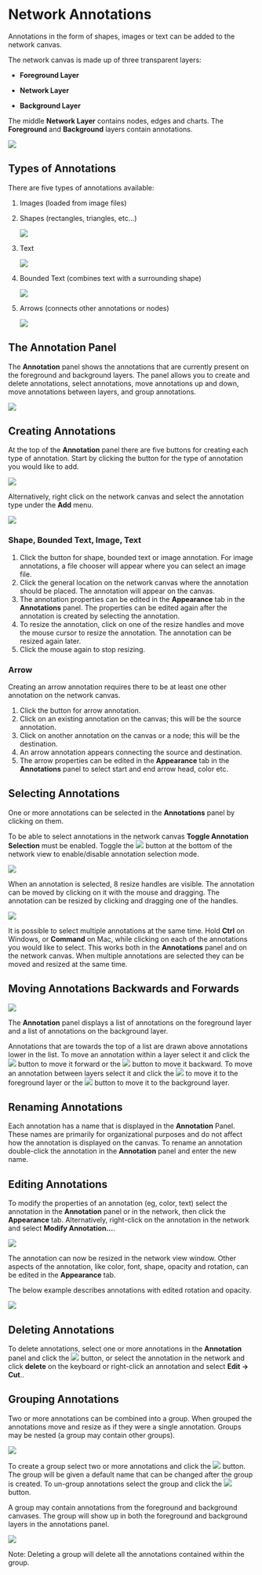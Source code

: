 <a id="network_annotations"> </a>
# Network Annotations

Annotations in the form of shapes, images or text can be added to the network canvas. 

The network canvas is made up of three transparent layers:

- **Foreground Layer**

- **Network Layer**

- **Background Layer**

The middle **Network Layer** contains nodes, edges and charts. The **Foreground** and **Background** 
layers contain annotations.

![](_static/images/Annotations/layers.png)


## Types of Annotations

There are five types of annotations available:

1. Images (loaded from image files)

2. Shapes (rectangles, triangles, etc...)

   ![](_static/images/Annotations/type_shape.png)

3. Text

   ![](_static/images/Annotations/type_text.png)

4. Bounded Text (combines text with a surrounding shape)

   ![](_static/images/Annotations/type_bounded_text.png)

5. Arrows (connects other annotations or nodes)

   ![](_static/images/Annotations/type_arrow.png)

 
## The Annotation Panel

The **Annotation** panel shows the annotations that are currently present on the foreground and 
background layers. The panel allows you to create and delete annotations, select annotations, 
move annotations up and down, move annotations between layers, and group annotations.

![](_static/images/Annotations/annotations_panel.png)


## Creating Annotations

At the top of the **Annotation** panel there are five buttons for creating each type of annotation. 
Start by clicking the button for the type of annotation you would like to add. 

![](_static/images/Annotations/annotations_panel_buttons.png)

Alternatively, right click on the network canvas and select the annotation type under the **Add** menu.

![](_static/images/Annotations/add_menu.png)

### Shape, Bounded Text, Image, Text
1. Click the button for shape, bounded text or image annotation. For image annotations, a file chooser will appear where you can select an image file. 
2. Click the general location on the network canvas where the annotation should be placed. The annotation will appear on the canvas.
3. The annotation properties can be edited in the **Appearance** tab in the **Annotations** panel. The properties can be edited 
  again after the annotation is created by selecting the annotation.
4. To resize the annotation, click on one of the resize handles and move the mouse cursor to resize the annotation. The annotation can be resized again later.
5. Click the mouse again to stop resizing.

### Arrow
Creating an arrow annotation requires there to be at least one other annotation on the network canvas.
1. Click the button for arrow annotation.
2. Click on an existing annotation on the canvas; this will be the source annotation.
4. Click on another annotation on the canvas or a node; this will be the destination.
5. An arrow annotation appears connecting the source and destination.
6. The arrow properties can be edited in the **Appearance** tab in the **Annotations** panel to select start and end arrow head, color etc.

## Selecting Annotations

One or more annotations can be selected in the **Annotations** panel by clicking on them. 

To be able to select annotations in the network canvas
**Toggle Annotation Selection** must be enabled. Toggle the 
![](_static/images/Annotations/button_annotation_selection.png)
button at the bottom of the network view to enable/disable annotation selection mode.

![](_static/images/Annotations/annotation_selection_mode.png)

When an annotation is selected, 8 resize handles are visible. The annotation can be moved by clicking on it with the mouse and dragging. The annotation can be resized by clicking and dragging one of the handles.

![](_static/images/Annotations/selected.png)

It is possible to select multiple annotations at the same time. Hold **Ctrl** on Windows, 
or **Command** on Mac, while clicking on each of the annotations you would like to select. 
This works both in the **Annotations** panel and on the network canvas. When multiple annotations 
are selected they can be moved and resized at the same time.

## Moving Annotations Backwards and Forwards

![](_static/images/Annotations/annotations_panel_selected.png)

The **Annotation** panel displays a list of annotations on the foreground layer and a list of 
annotations on the background layer.

Annotations that are towards the top of a list are drawn above annotations lower in the list. 
To move an annotation within a layer select it and click the 
![](_static/images/Annotations/button_up.png) button to move it forward or the
![](_static/images/Annotations/button_down.png) button
to move it backward. To move an annotation between layers select it and click the
![](_static/images/Annotations/button_up_2.png)
to move it to the foreground layer or the
![](_static/images/Annotations/button_down_2.png)
button to move it to the background layer. 


## Renaming Annotations

Each annotation has a name that is displayed in the **Annotation** Panel. These names are primarily 
for organizational purposes and do not affect how the annotation is displayed on the canvas. To 
rename an annotation double-click the annotation in the **Annotation** panel and enter the new name.


## Editing Annotations

To modify the properties of an annotation (eg, color, text) select the annotation in the **Annotation** panel or in the network,
then click the **Appearance** tab. Alternatively, right-click on the annotation in the network and select **Modify Annotation...**. 

![](_static/images/Annotations/modify_annotation.png)

The annotation can now be resized in the network view window. Other aspects of the annotation, like color, font, shape, opacity and rotation, can be edited in the **Appearance** tab. 

The below example describes annotations with edited rotation and opacity.

![](_static/images/Annotations/rotation_opacity.png)

## Deleting Annotations

To delete annotations, select one or more annotations in the **Annotation** panel and click the 
![](_static/images/Annotations/button_trash.png) button, or select the annotation in the network and
click **delete** on the keyboard or right-click an annotation and select **Edit → Cut**..

## Grouping Annotations

Two or more annotations can be combined into a group. When grouped the annotations move and resize 
as if they were a single annotation. Groups may be nested (a group may contain other groups).

![](_static/images/Annotations/legend.png)

To create a group select two or more annotations and click the 
![](_static/images/Annotations/button_group.png) button. The group will be given a default 
name that can be changed after the group is created. To un-group annotations select the group and click the 
![](_static/images/Annotations/button_ungroup.png) button.

A group may contain annotations from the foreground and background canvases. The group will show up in 
both the foreground and background layers in the annotations panel. 

![](_static/images/Annotations/group_layers.png)

Note: Deleting a group will delete all the annotations contained within the group.




